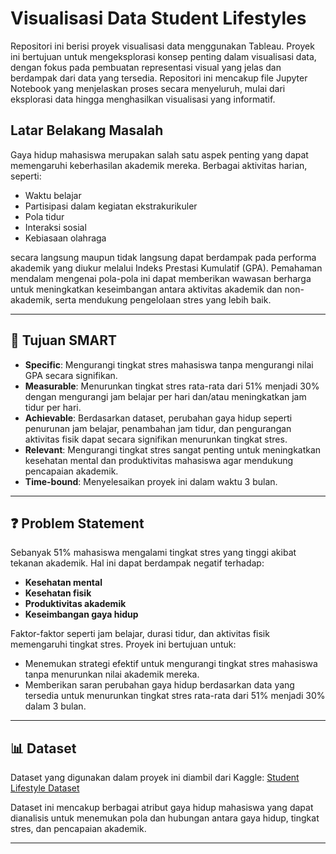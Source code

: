 # Visualisasi Data Student Lifestyles
Repositori ini berisi proyek visualisasi data menggunakan Tableau. Proyek ini bertujuan untuk mengeksplorasi konsep penting dalam visualisasi data, dengan fokus pada pembuatan representasi visual yang jelas dan berdampak dari data yang tersedia. Repositori ini mencakup file Jupyter Notebook yang menjelaskan proses secara menyeluruh, mulai dari eksplorasi data hingga menghasilkan visualisasi yang informatif.

## Latar Belakang Masalah

Gaya hidup mahasiswa merupakan salah satu aspek penting yang dapat memengaruhi keberhasilan akademik mereka. Berbagai aktivitas harian, seperti:
- Waktu belajar
- Partisipasi dalam kegiatan ekstrakurikuler
- Pola tidur
- Interaksi sosial
- Kebiasaan olahraga

secara langsung maupun tidak langsung dapat berdampak pada performa akademik yang diukur melalui Indeks Prestasi Kumulatif (GPA). Pemahaman mendalam mengenai pola-pola ini dapat memberikan wawasan berharga untuk meningkatkan keseimbangan antara aktivitas akademik dan non-akademik, serta mendukung pengelolaan stres yang lebih baik.

---

## 🎯 Tujuan SMART
- **Specific**: Mengurangi tingkat stres mahasiswa tanpa mengurangi nilai GPA secara signifikan.
- **Measurable**: Menurunkan tingkat stres rata-rata dari 51% menjadi 30% dengan mengurangi jam belajar per hari dan/atau meningkatkan jam tidur per hari.
- **Achievable**: Berdasarkan dataset, perubahan gaya hidup seperti penurunan jam belajar, penambahan jam tidur, dan pengurangan aktivitas fisik dapat secara signifikan menurunkan tingkat stres.
- **Relevant**: Mengurangi tingkat stres sangat penting untuk meningkatkan kesehatan mental dan produktivitas mahasiswa agar mendukung pencapaian akademik.
- **Time-bound**: Menyelesaikan proyek ini dalam waktu 3 bulan.

---

## ❓ Problem Statement
Sebanyak 51% mahasiswa mengalami tingkat stres yang tinggi akibat tekanan akademik. Hal ini dapat berdampak negatif terhadap:
- **Kesehatan mental**
- **Kesehatan fisik**
- **Produktivitas akademik**
- **Keseimbangan gaya hidup**

Faktor-faktor seperti jam belajar, durasi tidur, dan aktivitas fisik memengaruhi tingkat stres. Proyek ini bertujuan untuk:
- Menemukan strategi efektif untuk mengurangi tingkat stres mahasiswa tanpa menurunkan nilai akademik mereka.
- Memberikan saran perubahan gaya hidup berdasarkan data yang tersedia untuk menurunkan tingkat stres rata-rata dari 51% menjadi 30% dalam 3 bulan.

---

## 📊 Dataset
Dataset yang digunakan dalam proyek ini diambil dari Kaggle:
[Student Lifestyle Dataset](https://www.kaggle.com/datasets/steve1215rogg/student-lifestyle-dataset)

Dataset ini mencakup berbagai atribut gaya hidup mahasiswa yang dapat dianalisis untuk menemukan pola dan hubungan antara gaya hidup, tingkat stres, dan pencapaian akademik.

---
